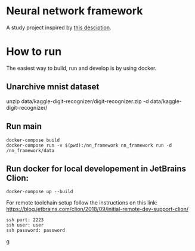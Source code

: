 # Neural network framework
A study project inspired by [this desciption](https://github.com/yandexdataschool/lsml-projects/blob/master/nn.md).

# How to run

The easiest way to build, run and develop is by using docker.

## Unarchive mnist dataset
unzip data/kaggle-digit-recognizer/digit-recognizer.zip -d data/kaggle-digit-recognizer/ 

## Run main
```
docker-compose build
docker-compose run -v $(pwd):/nn_framework nn_framework run -d /nn_framework/data
```

## Run docker for local developement in JetBrains Clion:
```
docker-compose up --build
```

For remote toolchain setup follow the instructions on this link: https://blog.jetbrains.com/clion/2018/09/initial-remote-dev-support-clion/

```
ssh port: 2223
ssh user: user
ssh password: password
```
g
